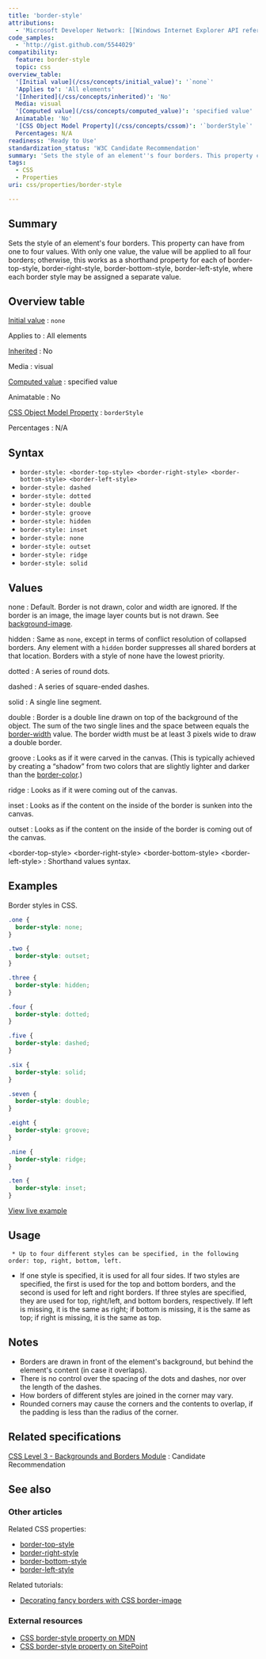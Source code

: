 ```yaml
---
title: 'border-style'
attributions:
  - 'Microsoft Developer Network: [[Windows Internet Explorer API reference](http://msdn.microsoft.com/en-us/library/ie/hh828809%28v=vs.85%29.aspx) Article]'
code_samples:
  - 'http://gist.github.com/5544029'
compatibility:
  feature: border-style
  topic: css
overview_table:
  '[Initial value](/css/concepts/initial_value)': '`none`'
  'Applies to': 'All elements'
  '[Inherited](/css/concepts/inherited)': 'No'
  Media: visual
  '[Computed value](/css/concepts/computed_value)': 'specified value'
  Animatable: 'No'
  '[CSS Object Model Property](/css/concepts/cssom)': '`borderStyle`'
  Percentages: N/A
readiness: 'Ready to Use'
standardization_status: 'W3C Candidate Recommendation'
summary: 'Sets the style of an element''s four borders. This property can have from one to four values. With only one value, the value will be applied to all four borders; otherwise, this works as a shorthand property for each of border-top-style, border-right-style, border-bottom-style, border-left-style, where each border style may be assigned a separate value.'
tags:
  - CSS
  - Properties
uri: css/properties/border-style

---
```

## Summary

Sets the style of an element's four borders. This property can have from one to four values. With only one value, the value will be applied to all four borders; otherwise, this works as a shorthand property for each of border-top-style, border-right-style, border-bottom-style, border-left-style, where each border style may be assigned a separate value.

## Overview table

[Initial value](/css/concepts/initial_value)
:   `none`

Applies to
:   All elements

[Inherited](/css/concepts/inherited)
:   No

Media
:   visual

[Computed value](/css/concepts/computed_value)
:   specified value

Animatable
:   No

[CSS Object Model Property](/css/concepts/cssom)
:   `borderStyle`

Percentages
:   N/A

## Syntax

-   `border-style: <border-top-style> <border-right-style> <border-bottom-style> <border-left-style>`
-   `border-style: dashed`
-   `border-style: dotted`
-   `border-style: double`
-   `border-style: groove`
-   `border-style: hidden`
-   `border-style: inset`
-   `border-style: none`
-   `border-style: outset`
-   `border-style: ridge`
-   `border-style: solid`

## Values

none
:   Default. Border is not drawn, color and width are ignored. If the border is an image, the image layer counts but is not drawn. See [background-image](/css/properties/background-image).

hidden
:   Same as `none`, except in terms of conflict resolution of collapsed borders. Any element with a `hidden` border suppresses all shared borders at that location. Borders with a style of none have the lowest priority.

dotted
:   A series of round dots.

dashed
:   A series of square-ended dashes.

solid
:   A single line segment.

double
:   Border is a double line drawn on top of the background of the object. The sum of the two single lines and the space between equals the [border-width](/css/properties/border-width) value. The border width must be at least 3 pixels wide to draw a double border.

groove
:   Looks as if it were carved in the canvas. (This is typically achieved by creating a “shadow” from two colors that are slightly lighter and darker than the [border-color](/css/properties/border-color).)

ridge
:   Looks as if it were coming out of the canvas.

inset
:   Looks as if the content on the inside of the border is sunken into the canvas.

outset
:   Looks as if the content on the inside of the border is coming out of the canvas.

\<border-top-style\> \<border-right-style\> \<border-bottom-style\> \<border-left-style\>
:   Shorthand values syntax.

## Examples

Border styles in CSS.

``` css
.one {
  border-style: none;
}

.two {
  border-style: outset;
}

.three {
  border-style: hidden;
}

.four {
  border-style: dotted;
}

.five {
  border-style: dashed;
}

.six {
  border-style: solid;
}

.seven {
  border-style: double;
}

.eight {
  border-style: groove;
}

.nine {
  border-style: ridge;
}

.ten {
  border-style: inset;
}
```

[View live example](http://code.webplatform.org/gist/5544029)

## Usage

     * Up to four different styles can be specified, in the following order: top, right, bottom, left.

-   If one style is specified, it is used for all four sides. If two styles are specified, the first is used for the top and bottom borders, and the second is used for left and right borders. If three styles are specified, they are used for top, right/left, and bottom borders, respectively. If left is missing, it is the same as right; if bottom is missing, it is the same as top; if right is missing, it is the same as top.

## Notes

-   Borders are drawn in front of the element's background, but behind the element's content (in case it overlaps).
-   There is no control over the spacing of the dots and dashes, nor over the length of the dashes.
-   How borders of different styles are joined in the corner may vary.
-   Rounded corners may cause the corners and the contents to overlap, if the padding is less than the radius of the corner.

## Related specifications

[CSS Level 3 - Backgrounds and Borders Module](http://www.w3.org/TR/css3-background/#border-style)
:   Candidate Recommendation

## See also

### Other articles

Related CSS properties:

-   [border-top-style](/css/properties/border-top-style)
-   [border-right-style](/css/properties/border-right-style)
-   [border-bottom-style](/css/properties/border-bottom-style)
-   [border-left-style](/css/properties/border-left-style)

Related tutorials:

-   [Decorating fancy borders with CSS border-image](/tutorials/css_border_image)

### External resources

-   [CSS border-style property on MDN](https://www.google.com/url?sa=t&rct=j&q=&esrc=s&source=web&cd=4&cad=rja&ved=0CE4QFjAD&url=https%3A%2F%2Fdeveloper.mozilla.org%2Fen-US%2Fdocs%2FWeb%2FCSS%2Fborder-style&ei=um2mUb2QC6mliQKE-IHwDg&usg=AFQjCNHuEil-o7WWpH1wxOt_DzFDy_lm-A&sig2=Ifwz1_Fq4GzjkJct0EfFxw&bvm=bv.47244034,d.cGE)
-   [CSS border-style property on SitePoint](https://www.google.com/url?sa=t&rct=j&q=&esrc=s&source=web&cd=8&cad=rja&ved=0CHIQFjAH&url=http%3A%2F%2Freference.sitepoint.com%2Fcss%2Fborder-style&ei=um2mUb2QC6mliQKE-IHwDg&usg=AFQjCNGjOxzgETcUxPFZD3txXZ3rgghK8Q&sig2=H8jwjVBXF55U1h_a6E3HsA&bvm=bv.47244034,d.cGE)
